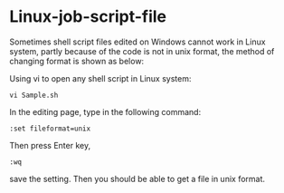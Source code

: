 # Linux-job-script-file
Sometimes shell script files edited on Windows cannot work in Linux system, partly because of the code is not in unix format, the method of changing format is shown as below: 


Using vi to open any shell script in Linux system:
```
vi Sample.sh
```
In the editing page, type in the following command:
```
:set fileformat=unix
```
Then press Enter key,
```
:wq
```
save the setting. Then you should be able to get a file in unix format.
